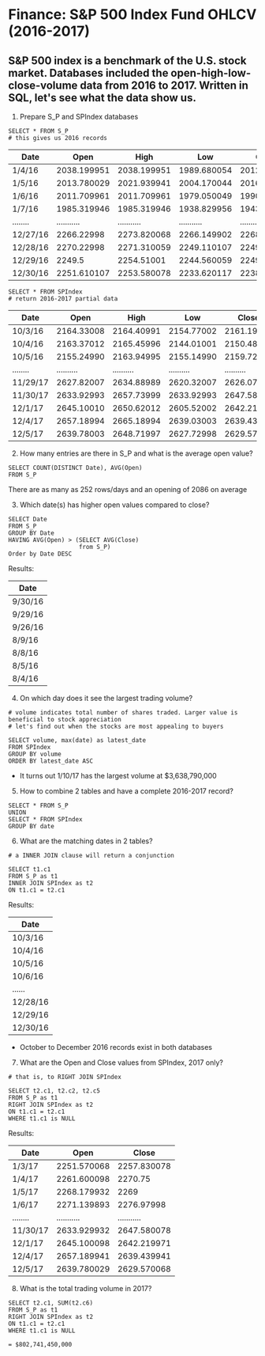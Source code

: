 # Finance: S&P 500 Index Fund OHLCV (2016-2017)

## S&P 500 index is a benchmark of the U.S. stock market. Databases included the open-high-low-close-volume data from 2016 to 2017. Written in SQL, let's see what the data show us.

1. Prepare S_P and SPIndex databases
```
SELECT * FROM S_P  
# this gives us 2016 records
```

| Date     | Open        | High        | Low         | Close       | Volume     |
|----------|-------------|-------------|-------------|-------------|------------|
| 1/4/16   | 2038.199951 | 2038.199951 | 1989.680054 | 2012.660034 | 4304880000 |
| 1/5/16   | 2013.780029 | 2021.939941 | 2004.170044 | 2016.709961 | 3706620000 |
| 1/6/16   | 2011.709961 | 2011.709961 | 1979.050049 | 1990.26001  | 4336660000 |
| 1/7/16   | 1985.319946 | 1985.319946 | 1938.829956 | 1943.089966 | 5076590000 |
| ........ | ........... | ........... | ........... | ........... | .......... |
| 12/27/16 | 2266.22998  | 2273.820068 | 2266.149902 | 2268.879883 | 1987080000 |
| 12/28/16 | 2270.22998  | 2271.310059 | 2249.110107 | 2249.919922 | 2392360000 |
| 12/29/16 | 2249.5      | 2254.51001  | 2244.560059 | 2249.26001  | 2336370000 |
| 12/30/16 | 2251.610107 | 2253.580078 | 2233.620117 | 2238.830078 | 2670900000 |



```
SELECT * FROM SPIndex
# return 2016-2017 partial data
```
| Date     | Open       | High       | Low        | Close      | Volume     |
|----------|------------|------------|------------|------------|------------|
| 10/3/16  | 2164.33008 | 2164.40991 | 2154.77002 | 2161.19995 | 3137550000 |
| 10/4/16  | 2163.37012 | 2165.45996 | 2144.01001 | 2150.48999 | 3750890000 |
| 10/5/16  | 2155.24990 | 2163.94995 | 2155.14990 | 2159.72998 | 3906550000 |
| ........ | .......... | .......... | .......... | .......... | .......... |
| 11/29/17 | 2627.82007 | 2634.88989 | 2620.32007 | 2626.07007 | 4078280000 |
| 11/30/17 | 2633.92993 | 2657.73999 | 2633.92993 | 2647.58008 | 4938490000 |
| 12/1/17  | 2645.10010 | 2650.62012 | 2605.52002 | 2642.21997 | 3942320000 |
| 12/4/17  | 2657.18994 | 2665.18994 | 2639.03003 | 2639.43994 | 4023150000 |
| 12/5/17  | 2639.78003 | 2648.71997 | 2627.72998 | 2629.57007 | 3539040000 |

2. How many entries are there in S_P and what is the average open value?
```
SELECT COUNT(DISTINCT Date), AVG(Open)
FROM S_P
```
There are as many as 252 rows/days and an opening of 2086 on average

3. Which date(s) has higher open values compared to close?
```
SELECT Date
FROM S_P
GROUP BY Date
HAVING AVG(Open) > (SELECT AVG(Close) 
                    from S_P)
Order by Date DESC
```
Results:

| Date    |
|---------|
| 9/30/16 |
| 9/29/16 |
| 9/26/16 |
| 8/9/16  |
| 8/8/16  |
| 8/5/16  |
| 8/4/16  |

4. On which day does it see the largest trading volume?

```
# volume indicates total number of shares traded. Larger value is beneficial to stock appreciation
# let's find out when the stocks are most appealing to buyers

SELECT volume, max(date) as latest_date
FROM SPIndex
GROUP BY volume
ORDER BY latest_date ASC
```
- It turns out 1/10/17 has the largest volume at $3,638,790,000

5. How to combine 2 tables and have a complete 2016-2017 record?
```
SELECT * FROM S_P
UNION
SELECT * FROM SPIndex
GROUP BY date
```

6. What are the matching dates in 2 tables?
```
# a INNER JOIN clause will return a conjunction

SELECT t1.c1
FROM S_P as t1
INNER JOIN SPIndex as t2
ON t1.c1 = t2.c1
```
Results:

|   Date   |
|----------|
| 10/3/16  |
| 10/4/16  |
| 10/5/16  |
| 10/6/16  |
| ......   |
| 12/28/16 |
| 12/29/16 |
| 12/30/16 |

- October to December 2016 records exist in both databases

7. What are the Open and Close values from SPIndex, 2017 only?
```
# that is, to RIGHT JOIN SPIndex

SELECT t2.c1, t2.c2, t2.c5
FROM S_P as t1
RIGHT JOIN SPIndex as t2
ON t1.c1 = t2.c1
WHERE t1.c1 is NULL
```
Results:

| Date     | Open        | Close       |
|----------|-------------|-------------|
| 1/3/17   | 2251.570068 | 2257.830078 |
| 1/4/17   | 2261.600098 | 2270.75     |
| 1/5/17   | 2268.179932 | 2269        |
| 1/6/17   | 2271.139893 | 2276.97998  |
| ........ | ........... | ........... |
| 11/30/17 | 2633.929932 | 2647.580078 |
| 12/1/17  | 2645.100098 | 2642.219971 |
| 12/4/17  | 2657.189941 | 2639.439941 |
| 12/5/17  | 2639.780029 | 2629.570068 |

8. What is the total trading volume in 2017?

```
SELECT t2.c1, SUM(t2.c6)
FROM S_P as t1
RIGHT JOIN SPIndex as t2
ON t1.c1 = t2.c1
WHERE t1.c1 is NULL

= $802,741,450,000
```
